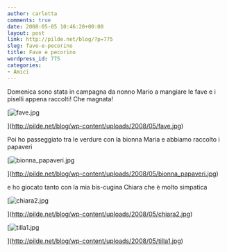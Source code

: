 ```yaml
---
author: carlotta
comments: true
date: 2008-05-05 10:46:20+00:00
layout: post
link: http://pilde.net/blog/?p=775
slug: fave-e-pecorino
title: Fave e pecorino
wordpress_id: 775
categories:
- Amici
---
```


Domenica sono stata in campagna da nonno Mario a mangiare le fave e i piselli appena raccolti! Che magnata!

[![fave.jpg](http://pilde.net/blog/wp-content/uploads/2008/05/fave.jpg)


](http://pilde.net/blog/wp-content/uploads/2008/05/fave.jpg)




Poi ho passeggiato tra le verdure con la bionna Maria e abbiamo raccolto i papaveri

[![bionna_papaveri.jpg](http://pilde.net/blog/wp-content/uploads/2008/05/bionna_papaveri.jpg)


](http://pilde.net/blog/wp-content/uploads/2008/05/bionna_papaveri.jpg)




e ho giocato tanto con la mia bis-cugina Chiara che è molto simpatica 

[![chiara2.jpg](http://pilde.net/blog/wp-content/uploads/2008/05/chiara2.jpg)


](http://pilde.net/blog/wp-content/uploads/2008/05/chiara2.jpg)




[![tilla1.jpg](http://pilde.net/blog/wp-content/uploads/2008/05/tilla1.jpg)


](http://pilde.net/blog/wp-content/uploads/2008/05/tilla1.jpg)






